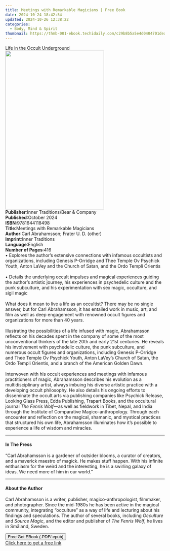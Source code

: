 ```yaml
---
title: Meetings with Remarkable Magicians | Free Book
date: 2024-10-24 18:42:54
updated: 2024-10-26 12:38:22
categories:
  - Body, Mind & Spirit
thumbnail: https://thmb-001-ebook.techidaily.com/c29b8b5a5e4d0404701deab3e28d7007dd5559751ae54c29a65c29ac1f93fd8e.jpg
---
```

<main id="book-container">
  <div class="flex flex-col">
    <div class="book-brief flex-1 py-6 px-4 sm:p-6 md:py-10 md:px-8">
      <!-- brief-->
      <div class="book-brief-main">Life in the Occult Underground</div>
    </div>
    <div
      class="book-meta-info flex-1 grid gap-4 col-start-1 col-end-3 row-start-1 sm:mb-6 sm:grid-cols-4 lg:gap-6 lg:col-start-2 lg:row-end-6 lg:row-span-6 lg:mb-0"
    >
      <div
        class="book-meta-info-left place-content-center mt-4 p-4 text-sm leading-6 col-start-2 col-span-2 dark:text-slate-400"
      >
        <img
          class="w-full h-500 object-cover rounded-lg sm:h-255 sm:col-span-2 lg:col-span-full"
          src="https://img-001-ebook.techidaily.com/acb969f2f2a8cdbe4fbec654a12980e6a99e80f20d88005a6045273d28f6b891.jpg"
          alt=""
          width="312"
          height="500"
        />
      </div>
      <div
        class="book-meta-info-right mt-2 col-start-1 row-start-2 col-span-3 self-center"
      >
        <!-- meta data  -->
        <div class="flex flex-col px-4 md:px-8">
          <div class="flex-1">
            <strong>Publisher</strong>:<span class="px-2"
              >Inner Traditions/Bear &amp; Company</span
            >
          </div>
          <div class="flex-1">
            <strong>Published</strong>:<span class="px-2">October 2024</span>
          </div>
          <div class="flex-1">
            <strong>ISBN</strong>:<span class="px-2">9781644118498</span>
          </div>
          <div class="flex-1">
            <strong>Title</strong>:<span class="px-2"
              >Meetings with Remarkable Magicians</span
            >
          </div>
          <div class="flex-1">
            <strong>Author</strong>:<span class="px-2"
              >Carl Abrahamsson; Frater U. D. (other)</span
            >
          </div>
          <div class="flex-1">
            <strong>Imprint</strong>:<span class="px-2">Inner Traditions</span>
          </div>
          <div class="flex-1">
            <strong>Language</strong>:<span class="px-2">English</span>
          </div>
          <div class="flex-1">
            <strong>Number of Pages</strong>:<span class="px-2">416</span>
          </div>
        </div>
      </div>
    </div>
    <div class="book-description flex-1 py-6 px-4 sm:p-6 md:py-10 md:px-8">
      <div class="book-description-main">
        <div accordion-content="" id="description">
          • Explores the author’s extensive connections with infamous occultists
          and organizations, including Genesis P-Orridge and Thee Temple Ov
          Psychick Youth, Anton LaVey and the Church of Satan, and the Ordo
          Templi Orientis<br /><br />• Details the underlying occult impulses
          and magical experiences guiding the author’s artistic journey, his
          experiences in psychedelic culture and the punk subculture, and his
          experimentation with sex magic, occulture, and sigil magic<br /><br />What
          does it mean to live a life as an occultist? There may be no single
          answer, but for Carl Abrahamsson, it has entailed work in music, art,
          and film as well as deep engagement with renowned occult figures and
          organizations for more than 40 years.<br /><br />Illustrating the
          possibilities of a life infused with magic, Abrahamsson reflects on
          his decades spent in the company of some of the most unconventional
          thinkers of the late 20th and early 21st centuries. He reveals his
          involvement with psychedelic culture, the punk subculture, and
          numerous occult figures and organizations, including Genesis P-Orridge
          and Thee Temple Ov Psychick Youth, Anton LaVey’s Church of Satan, the
          Ordo Templi Orientis, and a branch of the American Golden Dawn.<br /><br />Interwoven
          with his occult experiences and meetings with infamous practitioners
          of magic, Abrahamsson describes his evolution as a multidisciplinary
          artist, always imbuing his diverse artistic practice with a developing
          occult philosophy. He also details his ongoing efforts to disseminate
          the occult arts via publishing companies like Psychick Release,
          Looking Glass Press, Edda Publishing, Trapart Books, and the
          occultural journal <i>The Fenris Wolf—</i>as well as fieldwork in
          Tibet, Nepal, and India through the Institute of Comparative
          Magico-anthropology. Through each encounter and reflection on the
          magical, shamanic, and mystical practices that structured his own
          life, Abrahamsson illuminates how it’s possible to experience a life
          of wisdom and miracles.
        </div>
        <div class="accordion-fader"></div>
      </div>
    </div>
    <div class="book-excerpts flex-1 py-6 px-4 sm:p-6 md:py-10 md:px-8">
      <!-- excerpts-->
      <div class="book-excerpts-main">
        <hr />
        <h4 class="placeholder placeholder-heading">
          <span>In The Press</span>
        </h4>
        <p>
          “Carl Abrahamsson is a gardener of outsider blooms, a curator of
          creators, and a maverick maestro of magick. He makes stuff happen.
          With his infinite enthusiasm for the weird and the interesting, he is
          a swirling galaxy of ideas. We need more of him in our world.”
        </p>
      </div>
    </div>
    <div class="book-about-author flex-1 py-6 px-4 sm:p-6 md:py-10 md:px-8">
      <!-- about author-->
      <div class="book-main-author-main">
        <hr />
        <h4 class="placeholder placeholder-heading">
          <span>About the Author</span>
        </h4>
        <p>
          Carl Abrahamsson is a writer, publisher, magico-anthropologist,
          filmmaker, and photographer. Since the mid-1980s he has been active in
          the magical community, integrating “occulture” as a way of life and
          lecturing about his findings and speculations. The author of several
          books, including <i>Occulture</i> and <i>Source Magic</i>, and the
          editor and publisher of <i>The Fenris Wolf</i>, he lives in Småland,
          Sweden.
        </p>
      </div>
    </div>
    <div class="book-free-get flex-1 py-6 px-4 sm:p-6 md:py-10 md:px-8">
      <button
        id="btn-free-get"
        class="bg-blue-500 hover:bg-blue-700 text-white font-bold py-2 px-4 rounded"
      >
        Free Get EBook (.PDF/.epub)
      </button>
      <div id="countdown-display" class="px-2 text-lg mt-2"></div>
      <a
        id="free-link"
        class="hidden bg-blue-500 hover:bg-blue-700 text-white font-bold py-2 px-4 rounded"
        href="https://www.ebooks.com/en-us/book/211241250/meetings-with-remarkable-magicians/carl-abrahamsson/"
        target="_blank"
        >Click here to get a free link</a
      >
    </div>
    <script>
      let countdownTime = 0;
      let countdownInterval = null;
      document
        .getElementById('btn-free-get')
        .addEventListener('click', startCountdown);
      function startCountdown() {
        countdownTime = new Date().getTime() + 60000 * 3;
        countdownInterval = setInterval(updateCountdown, 1000);
        document.getElementById('btn-free-get').disabled = true;
        document
          .getElementById('btn-free-get')
          .classList.add('bg-gray-500', 'cursor-not-allowed');
      }
      function updateCountdown() {
        let currentTime = new Date().getTime();
        let timeLeft = countdownTime - currentTime;
        let secondsLeft = Math.floor(timeLeft / 1000);
        document.getElementById('countdown-display').innerHTML =
          `Remaining time: ${secondsLeft} seconds.`;
        if (secondsLeft <= 0) {
          clearInterval(countdownInterval);
          document.getElementById('btn-free-get').classList.add('hidden');
          document.getElementById('free-link').classList.remove('hidden');
          document.getElementById('countdown-display').innerHTML = '';
        }
      }
    </script>
  </div>
</main>
